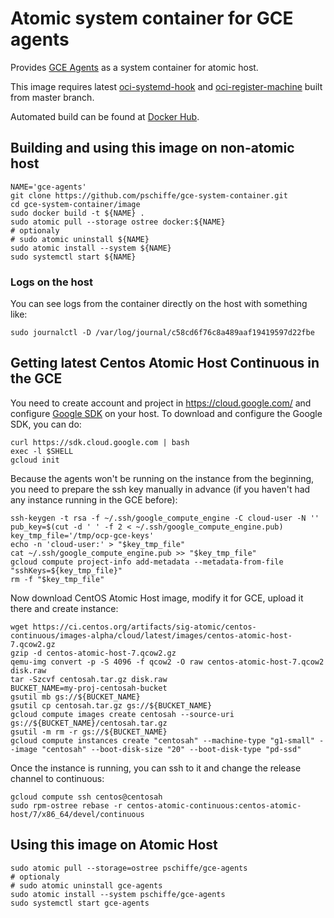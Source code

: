 # Atomic system container for GCE agents

Provides [GCE Agents](https://github.com/GoogleCloudPlatform/compute-image-packages) as a system container for atomic host.

This image requires latest [oci-systemd-hook](https://github.com/projectatomic/oci-systemd-hook) and [oci-register-machine](https://github.com/projectatomic/oci-systemd-hook) built from master branch.

Automated build can be found at [Docker Hub](https://hub.docker.com/r/pschiffe/gce-agents/).

## Building and using this image on non-atomic host

```
NAME='gce-agents'
git clone https://github.com/pschiffe/gce-system-container.git
cd gce-system-container/image
sudo docker build -t ${NAME} .
sudo atomic pull --storage ostree docker:${NAME}
# optionaly
# sudo atomic uninstall ${NAME}
sudo atomic install --system ${NAME}
sudo systemctl start ${NAME}
```

### Logs on the host

You can see logs from the container directly on the host with something like:
```
sudo journalctl -D /var/log/journal/c58cd6f76c8a489aaf19419597d22fbe
```

## Getting latest Centos Atomic Host Continuous in the GCE

You need to create account and project in https://cloud.google.com/ and configure [Google SDK](https://cloud.google.com/sdk/) on your host. To download and configure the Google SDK, you can do:
```
curl https://sdk.cloud.google.com | bash
exec -l $SHELL
gcloud init
```

Because the agents won't be running on the instance from the beginning, you need to prepare the ssh key manually in advance (if you haven't had any instance running in the GCE before):
```
ssh-keygen -t rsa -f ~/.ssh/google_compute_engine -C cloud-user -N ''
pub_key=$(cut -d ' ' -f 2 < ~/.ssh/google_compute_engine.pub)
key_tmp_file='/tmp/ocp-gce-keys'
echo -n 'cloud-user:' > "$key_tmp_file"
cat ~/.ssh/google_compute_engine.pub >> "$key_tmp_file"
gcloud compute project-info add-metadata --metadata-from-file "sshKeys=${key_tmp_file}"
rm -f "$key_tmp_file"
```

Now download CentOS Atomic Host image, modify it for GCE, upload it there and create instance:
```
wget https://ci.centos.org/artifacts/sig-atomic/centos-continuous/images-alpha/cloud/latest/images/centos-atomic-host-7.qcow2.gz
gzip -d centos-atomic-host-7.qcow2.gz
qemu-img convert -p -S 4096 -f qcow2 -O raw centos-atomic-host-7.qcow2 disk.raw
tar -Szcvf centosah.tar.gz disk.raw
BUCKET_NAME=my-proj-centosah-bucket
gsutil mb gs://${BUCKET_NAME}
gsutil cp centosah.tar.gz gs://${BUCKET_NAME}
gcloud compute images create centosah --source-uri gs://${BUCKET_NAME}/centosah.tar.gz
gsutil -m rm -r gs://${BUCKET_NAME}
gcloud compute instances create "centosah" --machine-type "g1-small" --image "centosah" --boot-disk-size "20" --boot-disk-type "pd-ssd"
```

Once the instance is running, you can ssh to it and change the release channel to continuous:
```
gcloud compute ssh centos@centosah
sudo rpm-ostree rebase -r centos-atomic-continuous:centos-atomic-host/7/x86_64/devel/continuous
```

## Using this image on Atomic Host

```
sudo atomic pull --storage=ostree pschiffe/gce-agents
# optionaly
# sudo atomic uninstall gce-agents
sudo atomic install --system pschiffe/gce-agents
sudo systemctl start gce-agents
```
